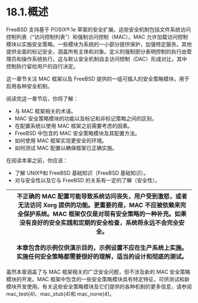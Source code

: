 # 18.1.概述

FreeBSD 支持基于 POSIX®.1e 草案的安全扩展。这些安全机制包括文件系统访问控制列表（“访问控制列表”）和强制访问控制（MAC）。MAC 允许加载访问控制模块以实施安全策略。一些模块为系统的一小部分提供保护，加强特定服务。其他提供全面的标记安全，涵盖所有主体和对象。定义的强制部分表明控制的执行由管理员和操作系统执行。这与默认安全机制自主访问控制（DAC）形成对比，其中控制执行留给用户的自行决定。

这一章节关注 MAC 框架以及 FreeBSD 提供的一组可插入的安全策略模块，用于启用各种安全机制。

阅读完这一章节后，你将了解：

* 与 MAC 框架相关的术语。
* MAC 安全策略模块的功能以及标记和非标记策略之间的区别。
* 在配置系统以使用 MAC 框架之前需要考虑的因素。
* FreeBSD 中包含的 MAC 安全策略模块及其配置方法。
* 如何使用 MAC 框架实现更安全的环境。
* 如何测试 MAC 配置以确保框架已正确实施。

在阅读本章之前，你应该：

* 了解 UNIX®和 FreeBSD 基础知识（FreeBSD 基础知识）。
* 对与安全性以及它与 FreeBSD 的关系有一定的了解（安全性）。

|  | 不正确的 MAC 配置可能导致系统访问丧失，用户受到激怒，或者无法访问 Xorg 提供的功能。更重要的是，MAC 不应被依赖来完全保护系统。MAC 框架仅仅是对现有安全策略的一种补充。如果没有良好的安全实践和定期的安全检查，系统将永远不会完全安全。<br /><br />本章包含的示例仅供演示目的，示例设置不应在生产系统上实施。实施任何安全策略都需要很好的理解，适当的设计和彻底的测试。|
| -- | --------------------------------------------------------------------------------------------------------------------------------------------------------------------------------------------------------------------------------------------------------------------------------------------------------------------------------------------------------------- |

虽然本章涵盖了与 MAC 框架相关的广泛安全问题，但不涉及新的 MAC 安全策略模块的开发。MAC 框架中包含的一些安全策略模块具有特定特征，可供测试和新模块开发使用。有关这些安全策略模块及它们提供的各种机制的更多信息，请参阅 mac_test(4)、mac_stub(4)和 mac_none(4)。

